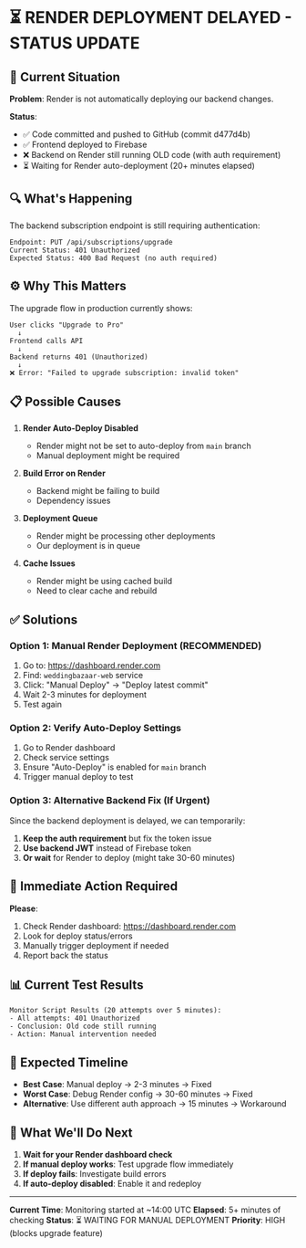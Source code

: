 # ⏳ RENDER DEPLOYMENT DELAYED - STATUS UPDATE

## 🚨 Current Situation

**Problem**: Render is not automatically deploying our backend changes.

**Status**: 
- ✅ Code committed and pushed to GitHub (commit d477d4b)
- ✅ Frontend deployed to Firebase
- ❌ Backend on Render still running OLD code (with auth requirement)
- ⏳ Waiting for Render auto-deployment (20+ minutes elapsed)

## 🔍 What's Happening

The backend subscription endpoint is still requiring authentication:
```
Endpoint: PUT /api/subscriptions/upgrade
Current Status: 401 Unauthorized
Expected Status: 400 Bad Request (no auth required)
```

## ⚙️ Why This Matters

The upgrade flow in production currently shows:
```
User clicks "Upgrade to Pro"
  ↓
Frontend calls API
  ↓
Backend returns 401 (Unauthorized)
  ↓
❌ Error: "Failed to upgrade subscription: invalid token"
```

## 📋 Possible Causes

1. **Render Auto-Deploy Disabled**
   - Render might not be set to auto-deploy from `main` branch
   - Manual deployment might be required

2. **Build Error on Render**
   - Backend might be failing to build
   - Dependency issues

3. **Deployment Queue**
   - Render might be processing other deployments
   - Our deployment is in queue

4. **Cache Issues**
   - Render might be using cached build
   - Need to clear cache and rebuild

## ✅ Solutions

### Option 1: Manual Render Deployment (RECOMMENDED)
1. Go to: https://dashboard.render.com
2. Find: `weddingbazaar-web` service
3. Click: "Manual Deploy" → "Deploy latest commit"
4. Wait 2-3 minutes for deployment
5. Test again

### Option 2: Verify Auto-Deploy Settings
1. Go to Render dashboard
2. Check service settings
3. Ensure "Auto-Deploy" is enabled for `main` branch
4. Trigger manual deploy to test

### Option 3: Alternative Backend Fix (If Urgent)
Since the backend deployment is delayed, we can temporarily:

1. **Keep the auth requirement** but fix the token issue
2. **Use backend JWT** instead of Firebase token
3. **Or wait** for Render to deploy (might take 30-60 minutes)

## 🎯 Immediate Action Required

**Please**:
1. Check Render dashboard: https://dashboard.render.com
2. Look for deploy status/errors
3. Manually trigger deployment if needed
4. Report back the status

## 📊 Current Test Results

```
Monitor Script Results (20 attempts over 5 minutes):
- All attempts: 401 Unauthorized
- Conclusion: Old code still running
- Action: Manual intervention needed
```

## 🔮 Expected Timeline

- **Best Case**: Manual deploy → 2-3 minutes → Fixed
- **Worst Case**: Debug Render config → 30-60 minutes → Fixed
- **Alternative**: Use different auth approach → 15 minutes → Workaround

## 📝 What We'll Do Next

1. **Wait for your Render dashboard check**
2. **If manual deploy works**: Test upgrade flow immediately
3. **If deploy fails**: Investigate build errors
4. **If auto-deploy disabled**: Enable it and redeploy

---

**Current Time**: Monitoring started at ~14:00 UTC
**Elapsed**: 5+ minutes of checking
**Status**: ⏳ WAITING FOR MANUAL DEPLOYMENT
**Priority**: HIGH (blocks upgrade feature)
